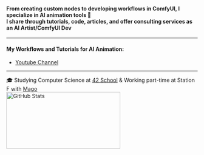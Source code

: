 
#### From creating custom nodes to developing workflows in ComfyUI, I specialize in AI animation tools 🔧<br>I share through tutorials, code, articles, and offer consulting services as an AI Artist/ComfyUI Dev
---

#### My Workflows and Tutorials for AI Animation:
- [Youtube Channel](https://www.youtube.com/@yvann.mp4)

---
🎓 Studying Computer Science at [42 School](https://42.fr/en/homepage/) & Working part-time at Station F with [Mago](https://www.mago.studio/)  
<img src="https://github-readme-stats.vercel.app/api?username=yvann-ba&show_icons=true" alt="GitHub Stats" width="300px" height="150px">
